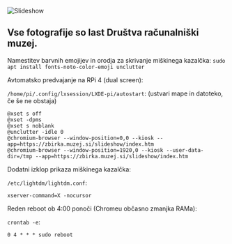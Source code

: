 ![Slideshow](https://raw.githubusercontent.com/markostamcar/muzej.si/master/slideshow/slideshow.jpg)

## Vse fotografije so last Društva računalniški muzej.

Namestitev barvnih emojijev in orodja za skrivanje miškinega kazalčka: `sudo apt install fonts-noto-color-emoji unclutter`

Avtomatsko predvajanje na RPi 4 (dual screen):

`/home/pi/.config/lxsession/LXDE-pi/autostart`: (ustvari mape in datoteko, če še ne obstaja)
```
@xset s off
@xset -dpms
@xset s noblank
@unclutter -idle 0
@chromium-browser --window-position=0,0 --kiosk --app=https://zbirka.muzej.si/slideshow/index.htm
@chromium-browser --window-position=1920,0 --kiosk --user-data-dir=/tmp --app=https://zbirka.muzej.si/slideshow/index.htm
```

Dodatni izklop prikaza miškinega kazalčka:

`/etc/lightdm/lightdm.conf`:
```
xserver-command=X -nocursor
```

Reden reboot ob 4:00 ponoči (Chromeu občasno zmanjka RAMa):

`crontab -e`:
```
0 4 * * * sudo reboot
```
